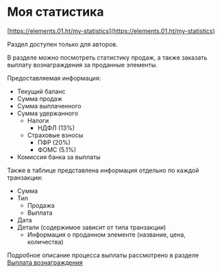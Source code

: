# Моя статистика

[https://elements.01.ht/my-statistics](https://elements.01.ht/my-statistics)

Раздел доступен только для авторов.

В разделе можно посмотреть статистику продаж, а также заказать выплату вознаграждения за проданные элементы.

Предоставляемая информация:

* Текущий баланс
* Сумма продаж
* Сумма выплаченного
* Сумма удержанного
    * Налоги
        * НДФЛ (13%)
    * Страховые взносы
        * ПФР (20%)
        * ФОМС (5.1%)
* Комиссия банка за выплаты

Также в таблице представлена информация отдельно по каждой транзакции:

* Сумма
* Тип
    * Продажа
    * Выплата
* Дата
* Детали (содержимое зависит от типа транзакции)
    * Информация о проданном элементе (название, цена, количества)

Подробное описание процесса выплаты рассмотрено в разделе [Выплата вознаграждения](/guide/payout/)